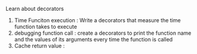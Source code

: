 Learn about decorators
1. Time Funciton execution  : Write a decorators that measure the time function takes to execute
2. debugging function call : create a decorators to print the function name and the values of its arguments every time the function is called
3. Cache return value : 